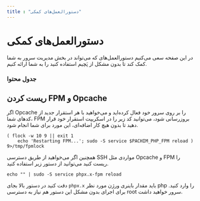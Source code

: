 ```yaml
---
title : "دستورالعمل‌های کمکی"
---
```


# دستورالعمل‌های کمکی 

در این صفحه سعی می‌کنیم دستورالعمل‌های که می‌تواند در بخش مدیریت سرور به شما کمک کند تا بدون مشکل از پَچیم استفاده کنید را به شما ارائه کنیم.

### جدول محتوا 

## ریست کردن FPM و Opcache

اگر Opcache را بر روی سرور خود فعال کرده‌اید و می‌خواهید با هر استقرار جدید از کدهای شما، FPM بروزرسانی شود، می‌توانید کد زیر را در اسکریپت استقرار خود قرار دهید تا بدون هیچ کار اضافه‌ای، این مورد برای شما انجام شود.

```shell
( flock -w 10 9 || exit 1
    echo 'Restarting FPM...'; sudo -S service $PACHIM_PHP_FPM reload ) 9>/tmp/fpmlock
```

همچنین اگر می‌خواهید از طریق دسترسی SSH مواردی مثل Opcache و FPM را ریست کنید می‌توانید از دستور زیر استفاده کنید.

```shell
echo "" | sudo -S service phpx.x-fpm reload
```

دقت کنید در دستور بالا بجای `phpx.x` باید مقدار باینری ورژن مورد نظر php را وارد کنید. برای اجرای بدون مشکل این دستور هم نیاز به دسترسی root سرور خواهید داشت.
